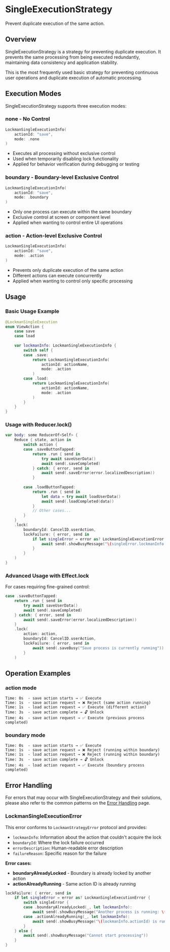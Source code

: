 # SingleExecutionStrategy

Prevent duplicate execution of the same action.

## Overview

SingleExecutionStrategy is a strategy for preventing duplicate execution. It prevents the same processing from being executed redundantly, maintaining data consistency and application stability.

This is the most frequently used basic strategy for preventing continuous user operations and duplicate execution of automatic processing.

## Execution Modes

SingleExecutionStrategy supports three execution modes:

### none - No Control

```swift
LockmanSingleExecutionInfo(
    actionId: "save",
    mode: .none
)
```

- Executes all processing without exclusive control
- Used when temporarily disabling lock functionality
- Applied for behavior verification during debugging or testing

### boundary - Boundary-level Exclusive Control

```swift
LockmanSingleExecutionInfo(
    actionId: "save", 
    mode: .boundary
)
```

- Only one process can execute within the same boundary
- Exclusive control at screen or component level
- Applied when wanting to control entire UI operations

### action - Action-level Exclusive Control

```swift
LockmanSingleExecutionInfo(
    actionId: "save",
    mode: .action  
)
```

- Prevents only duplicate execution of the same action
- Different actions can execute concurrently
- Applied when wanting to control only specific processing

## Usage

### Basic Usage Example

```swift
@LockmanSingleExecution
enum ViewAction {
    case save
    case load
    
    var lockmanInfo: LockmanSingleExecutionInfo {
        switch self {
        case .save:
            return LockmanSingleExecutionInfo(
                actionId: actionName,
                mode: .action
            )
        case .load:
            return LockmanSingleExecutionInfo(
                actionId: actionName,
                mode: .action
            )
        }
    }
}
```

### Usage with Reducer.lock()

```swift
var body: some ReducerOf<Self> {
    Reduce { state, action in
        switch action {
        case .saveButtonTapped:
            return .run { send in
                try await saveUserData()
                await send(.saveCompleted)
            } catch: { error, send in
                await send(.saveError(error.localizedDescription))
            }
            
        case .loadButtonTapped:
            return .run { send in
                let data = try await loadUserData()
                await send(.loadCompleted(data))
            }
            // Other cases...
        }
    }
    .lock(
        boundaryId: CancelID.userAction,
        lockFailure: { error, send in
            if let singleError = error as? LockmanSingleExecutionError {
                await send(.showBusyMessage("\(singleError.lockmanInfo.actionId) is currently running"))
            }
        }
    )
}
```

### Advanced Usage with Effect.lock

For cases requiring fine-grained control:

```swift
case .saveButtonTapped:
    return .run { send in
        try await saveUserData()
        await send(.saveCompleted)
    } catch: { error, send in
        await send(.saveError(error.localizedDescription))
    }
    .lock(
        action: action,
        boundaryId: CancelID.userAction,
        lockFailure: { error, send in
            await send(.saveBusy("Save process is currently running"))
        }
    )
```

## Operation Examples

### action mode

```
Time: 0s  - save action starts → ✅ Execute
Time: 1s  - save action request → ❌ Reject (same action running)
Time: 1s  - load action request → ✅ Execute (different action)
Time: 3s  - save action complete → 🔓 Unlock
Time: 4s  - save action request → ✅ Execute (previous process completed)
```

### boundary mode

```
Time: 0s  - save action starts → ✅ Execute
Time: 1s  - save action request → ❌ Reject (running within boundary)
Time: 1s  - load action request → ❌ Reject (running within boundary)
Time: 3s  - save action complete → 🔓 Unlock
Time: 4s  - load action request → ✅ Execute (boundary process completed)
```

## Error Handling

For errors that may occur with SingleExecutionStrategy and their solutions, please also refer to the common patterns on the [Error Handling](<doc:ErrorHandling>) page.

### LockmanSingleExecutionError

This error conforms to `LockmanStrategyError` protocol and provides:
- `lockmanInfo`: Information about the action that couldn't acquire the lock
- `boundaryId`: Where the lock failure occurred
- `errorDescription`: Human-readable error description
- `failureReason`: Specific reason for the failure

**Error cases:**
- **boundaryAlreadyLocked** - Boundary is already locked by another action
- **actionAlreadyRunning** - Same action ID is already running

```swift
lockFailure: { error, send in
    if let singleError = error as? LockmanSingleExecutionError {
        switch singleError {
        case .boundaryAlreadyLocked(_, let lockmanInfo):
            await send(.showBusyMessage("Another process is running: \(lockmanInfo.actionId)"))
        case .actionAlreadyRunning(_, let lockmanInfo):
            await send(.showBusyMessage("\(lockmanInfo.actionId) is running"))
        }
    } else {
        await send(.showBusyMessage("Cannot start processing"))
    }
}
```

